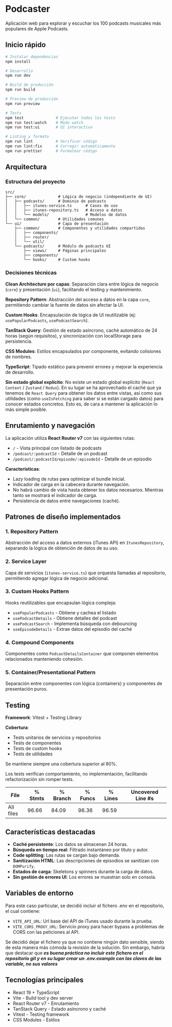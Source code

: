 # Podcaster

Aplicación web para explorar y escuchar los 100 podcasts musicales más populares de Apple Podcasts.

## Inicio rápido

```bash
# Instalar dependencias
npm install

# Desarrollo
npm run dev

# Build de producción
npm run build

# Preview de producción
npm run preview

# Tests
npm test              # Ejecutar todos los tests
npm run test:watch    # Modo watch
npm run test:ui       # UI interactiva

# Linting y formato
npm run lint          # Verificar código
npm run lint:fix      # Corregir automáticamente
npm run prettier      # Formatear código
```

## Arquitectura

### Estructura del proyecto

```
src/
├── core/              # Lógica de negocio (independiente de UI)
│   ├── podcasts/      # Dominio de podcasts
│   │   ├── itunes-service.ts      # Casos de uso
│   │   ├── itunes-repository.ts   # Acceso a datos
│   │   └── models/                # Modelos de datos
│   └── common/        # Utilidades comunes
└── ui/                # Capa de presentación
    ├── common/        # Componentes y utilidades compartidas
    │   ├── components/
    │   ├── router/
    │   └── util/
    └── podcasts/      # Módulo de podcasts UI
        ├── views/     # Páginas principales
        ├── components/
        └── hooks/     # Custom hooks
```

### Decisiones técnicas

**Clean Architecture por capas**: Separación clara entre lógica de negocio (`core`) y presentación (`ui`), facilitando el testing y mantenimiento.

**Repository Pattern**: Abstracción del acceso a datos en la capa `core`, permitiendo cambiar la fuente de datos sin afectar la UI.

**Custom Hooks**: Encapsulación de lógica de UI reutilizable (ej: `usePopularPodcasts`, `usePodcastSearch`).

**TanStack Query**: Gestión de estado asíncrono, caché automático de 24 horas (según requisitos), y sincronización con localStorage para persistencia.

**CSS Modules**: Estilos encapsulados por componente, evitando colisiones de nombres.

**TypeScript**: Tipado estático para prevenir errores y mejorar la experiencia de desarrollo.

**Sin estado global explícito**: No existe un estado global explícito (`React Context` / `Zustand` / `Redux`). En su lugar se ha aprovechado el caché que ya tenemos de `React Query` para obtener los datos entre vistas, así como sus utilidades (como `useIsFetching` para saber si se están cargado datos) para conocer estados concretos. Esto es, de cara a mantener la aplicación lo más simple posible.

## Enrutamiento y navegación

La aplicación utiliza **React Router v7** con las siguientes rutas:

- `/` - Vista principal con listado de podcasts
- `/podcast/:podcastId` - Detalle de un podcast
- `/podcast/:podcastId/episode/:episodeId` - Detalle de un episodio

**Características**:

- Lazy loading de rutas para optimizar el bundle inicial.
- Indicador de carga en la cabecera durante navegación.
- No habrá cambio de vista hasta obtener los datos necesarios. Mientras tanto se mostrará el indicador de carga.
- Persistencia de datos entre navegaciones (caché).

## Patrones de diseño implementados

### 1. Repository Pattern

Abstracción del acceso a datos externos (iTunes API) en `ItunesRepository`, separando la lógica de obtención de datos de su uso.

### 2. Service Layer

Capa de servicios (`itunes-service.ts`) que orquesta llamadas al repositorio, permitiendo agregar lógica de negocio adicional.

### 3. Custom Hooks Pattern

Hooks reutilizables que encapsulan lógica compleja:

- `usePopularPodcasts` - Obtiene y cachea el listado
- `usePodcastDetails` - Obtiene detalles del podcast
- `usePodcastSearch` - Implementa búsqueda con debouncing
- `useEpisodeDetails` - Extrae datos del episodio del caché

### 4. Compound Components

Componentes como `PodcastDetailsContainer` que componen elementos relacionados manteniendo cohesión.

### 5. Container/Presentational Pattern

Separación entre componentes con lógica (containers) y componentes de presentación puros.

## Testing

**Framework**: Vitest + Testing Library

**Cobertura**:

- Tests unitarios de servicios y repositorios
- Tests de componentes
- Tests de custom hooks
- Tests de utilidades

Se mantiene siempre una cobertura superior al 80%.

Los tests verifican comportamiento, no implementación, facilitando refactorización sin romper tests.

| File      | % Stmts | % Branch | % Funcs | % Lines | Uncovered Line #s |
| --------- | ------- | -------- | ------- | ------- | ----------------- |
| All files | 96.66   | 84.09    | 96.36   | 96.59   |

## Características destacadas

- **Caché persistente**: Los datos se almacenan 24 horas.
- **Búsqueda en tiempo real**: Filtrado instantáneo por título y autor.
- **Code splitting**: Las rutas se cargan bajo demanda.
- **Sanitización HTML**: Las descripciones de episodios se sanitizan con `DOMPurify`.
- **Estados de carga**: Skeletons y spinners durante la carga de datos.
- **Sin gestión de errores UI**: Los errores se muestran solo en consola.

## Variables de entorno

Para este caso particular, se decidió incluir el fichero .env en el repositorio, el cual contiene:

- `VITE_API_URL`: Url base del API de iTunes usado durante la prueba.
- `VITE_CORS_PROXY_URL`: Servicio proxy para hacer bypass a problemas de CORS con las peticiones al API.

Se decidió dejar el fichero ya que no contiene ningún dato sensible, siendo de esta manera más cómoda la revisión de la solución. Sin embargo, habría que destacar que **_es buena práctica no incluir este fichero en el repositorio git y en su lugar crear un .env.example con las claves de las variable, no sus valores_**

## Tecnologías principales

- React 19 + TypeScript
- Vite - Build tool y dev server
- React Router v7 - Enrutamiento
- TanStack Query - Estado asíncrono y caché
- Vitest - Testing framework
- CSS Modules - Estilos
